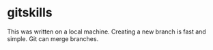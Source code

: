 # gitskills
This was written on a local machine.
Creating a new branch is fast and simple.
Git can merge branches.
